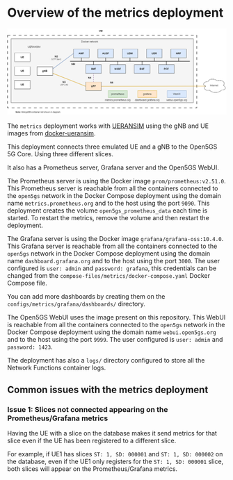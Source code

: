 # Overview of the metrics deployment

![Overview of the metrics deployment](../../misc/diagrams/metrics.png)

The `metrics` deployment works with [UERANSIM](https://github.com/aligungr/UERANSIM) using the gNB and UE images from [docker-ueransim](https://github.com/Borjis131/docker-ueransim).

This deployment connects three emulated UE and a gNB to the Open5GS 5G Core. Using three different slices.

It also has a Prometheus server, Grafana server and the Open5GS WebUI.

The Prometheus server is using the Docker image `prom/prometheus:v2.51.0`. This Prometheus server is reachable from all the containers connected to the `open5gs` network in the Docker Compose deployment using the domain name `metrics.prometheus.org` and to the host using the port `9090`. This deployment creates the volume `open5gs_prometheus_data` each time is started. To restart the metrics, remove the volume and then restart the deployment.

The Grafana server is using the Docker image `grafana/grafana-oss:10.4.0`. This Grafana server is reachable from all the containers connected to the `open5gs` network in the Docker Compose deployment using the domain name `dashboard.grafana.org` and to the host using the port `3000`. The user configured is `user: admin` and `password: grafana`, this credentials can be changed from the `compose-files/metrics/docker-compose.yaml` Docker Compose file.

You can add more dashboards by creating them on the `configs/metrics/grafana/dashboards/` directory.

The Open5GS WebUI uses the image present on this repository. This WebUI is reachable from all the containers connected to the `open5gs` network in the Docker Compose deployment using the domain name `webui.open5gs.org` and to the host using the port `9999`. The user configured is `user: admin` and `password: 1423`.


The deployment has also a `logs/` directory configured to store all the Network Functions container logs.

## Common issues with the metrics deployment

### Issue 1: Slices not connected appearing on the Prometheus/Grafana metrics
Having the UE with a slice on the database makes it send metrics for that slice even if the UE has been registered to a different slice.

For example, if UE1 has slices `ST: 1, SD: 000001` and `ST: 1, SD: 000002` on the database, even if the UE1 only registers for the `ST: 1, SD: 000001` slice, both slices will appear on the Prometheus/Grafana metrics.
